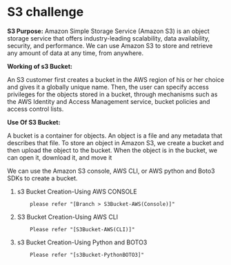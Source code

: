 # S3 challenge

**S3 Purpose:**
Amazon Simple Storage Service (Amazon S3) is an object storage service that offers industry-leading scalability, data availability, security, and performance. We can use Amazon S3 to store and retrieve any amount of data at any time, from anywhere.

**Working of s3 Bucket:**

An S3 customer first creates a bucket in the AWS region of his or her choice and gives it a globally unique name. Then, the user can specify access privileges for the objects stored in a bucket, through mechanisms such as the AWS Identity and Access Management service, bucket policies and access control lists.

**Use Of S3 Bucket:**

A bucket is a container for objects. An object is a file and any metadata that describes that file. To store an object in Amazon S3, we create a bucket and then upload the object to the bucket. When the object is in the bucket, we can open it, download it, and move it

We can use the Amazon S3 console, AWS CLI, or AWS python and Boto3 SDKs to create a bucket.

1. s3 Bucket Creation-Using AWS CONSOLE 

           please refer "[Branch > S3Bucket-AWS(Console)]" 


2. S3 Bucket Creation-Using AWS CLI

           Please refer "[S3Bucket-AWS(CLI)]"
 

3. s3 Bucket Creation-Using Python and BOTO3
 
           Please refer "[s3Bucket-PythonBOTO3]"

